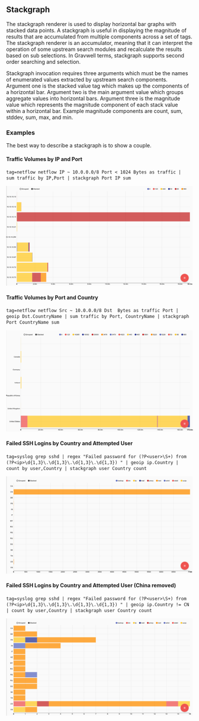 ## Stackgraph

The stackgraph renderer is used to display horizontal bar graphs with stacked data points.  A stackgraph is useful in displaying the magnitude of results that are accumulated from multiple components across a set of tags.  The stackgraph renderer is an accumulator, meaning that it can interpret the operation of some upstream search modules and recalculate the results based on sub selections.  In Gravwell terms, stackgraph supports second order searching and selection.

Stackgraph invocation requires three arguments which must be the names of enumerated values extracted by upstream search components.  Argument one is the stacked value tag which makes up the components of a horizontal bar.  Argument two is the main argument value which groups aggregate values into horizontal bars.  Argument three is the magnitude value which represents the magnitude component of each stack value within a horizontal bar.  Example magnitude components are count, sum, stddev, sum, max, and min.

### Examples

The best way to describe a stackgraph is to show a couple.

#### Traffic Volumes by IP and Port

```
tag=netflow netflow IP ~ 10.0.0.0/8 Port < 1024 Bytes as traffic |  sum traffic by IP,Port | stackgraph Port IP sum
```

![IP Port Traffic Volumes](IPPortTraffic.png)

#### Traffic Volumes by Port and Country

```
tag=netflow netflow Src ~ 10.0.0.0/8 Dst  Bytes as traffic Port |  geoip Dst.CountryName | sum traffic by Port, CountryName | stackgraph Port CountryName sum
```

![Country Traffic by Port](CountryPortTraffic.png)

#### Failed SSH Logins by Country and Attempted User

```
tag=syslog grep sshd | regex "Failed password for (?P<user>\S+) from (?P<ip>\d{1,3}\.\d{1,3}\.\d{1,3}\.\d{1,3}) " | geoip ip.Country | count by user,Country | stackgraph user Country count
```

![Failed SSH Logins by Country](SSHUserCountry.png)

#### Failed SSH Logins by Country and Attempted User (China removed)

```
tag=syslog grep sshd | regex "Failed password for (?P<user>\S+) from (?P<ip>\d{1,3}\.\d{1,3}\.\d{1,3}\.\d{1,3}) " | geoip ip.Country != CN | count by user,Country | stackgraph user Country count
```

![Failed SSH Logins by Country Without China](SSHUserCountryNoChina.png)
